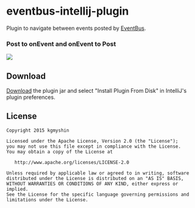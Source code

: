 # eventbus-intellij-plugin

Plugin to navigate between events posted by [EventBus](https://github.com/greenrobot/EventBus).

### Post to onEvent and onEvent to Post

![](https://raw.githubusercontent.com/kgmyshin/eventbus-intellij-plugin/master/art/cap.gif)

## Download

[Download](https://github.com/kgmyshin/eventbus-intellij-plugin/raw/master/eventbus-intellij-plugin.jar) the plugin jar and select "Install Plugin From Disk" in IntelliJ's plugin preferences.

## License 

```
Copyright 2015 kgmyshin

Licensed under the Apache License, Version 2.0 (the "License");
you may not use this file except in compliance with the License.
You may obtain a copy of the License at

   http://www.apache.org/licenses/LICENSE-2.0

Unless required by applicable law or agreed to in writing, software
distributed under the License is distributed on an "AS IS" BASIS,
WITHOUT WARRANTIES OR CONDITIONS OF ANY KIND, either express or implied.
See the License for the specific language governing permissions and
limitations under the License.
```
